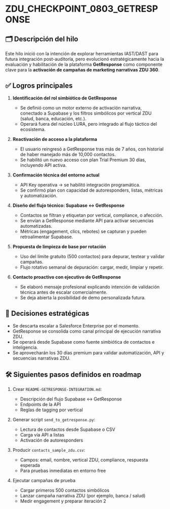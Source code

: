 # ZDU_CHECKPOINT_0803_GETRESPONSE

## 🗂️ Descripción del hilo
Este hilo inició con la intención de explorar herramientas IAST/DAST para futura integración post-auditoría, pero evolucionó estratégicamente hacia la evaluación y habilitación de la plataforma **GetResponse** como componente clave para la **activación de campañas de marketing narrativas ZDU 360**.

## ✅ Logros principales

1. **Identificación del rol simbiótico de GetResponse**  
   - Se definió como un motor externo de activación narrativa, conectado a Supabase y los filtros simbólicos por vertical ZDU (salud, banca, educación, etc.).
   - Operará fuera del núcleo LURA, pero integrado al flujo táctico del ecosistema.

2. **Reactivación de acceso a la plataforma**  
   - El usuario reingresó a GetResponse tras más de 7 años, con historial de haber manejado más de 10,000 contactos.
   - Se habilitó un nuevo acceso con plan Trial Premium 30 días, incluyendo API activa.

3. **Confirmación técnica del entorno actual**
   - API Key operativa → se habilitó integración programática.
   - Se confirmó plan con capacidad de autoresponders, listas, métricas y automatización.

4. **Diseño del flujo técnico: Supabase ↔ GetResponse**
   - Contactos se filtran y etiquetan por vertical, compliance, o afección.
   - Se envían a GetResponse mediante API para activar secuencias automatizadas.
   - Métricas (engagement, clics, rebotes) se capturan y pueden retroalimentar Supabase.

5. **Propuesta de limpieza de base por rotación**
   - Uso del límite gratuito (500 contactos) para depurar, testear y validar campañas.
   - Flujo rotativo semanal de depuración: cargar, medir, limpiar y repetir.

6. **Contacto proactivo con ejecutivo de GetResponse**
   - Se elaboró mensaje profesional explicando intención de validación técnica antes de escalar comercialmente.
   - Se deja abierta la posibilidad de demo personalizada futura.

## 🧠 Decisiones estratégicas

- Se descarta escalar a Salesforce Enterprise por el momento.
- GetResponse se consolida como canal principal de ejecución narrativa ZDU.
- Se operará desde Supabase como fuente simbiótica de contactos e inteligencia.
- Se aprovecharán los 30 días premium para validar automatización, API y secuencias narrativas ZDU.

## 🛠️ Siguientes pasos definidos en roadmap

1. Crear `README-GETRESPONSE-INTEGRATION.md`:
   - Descripción del flujo Supabase ↔ GetResponse
   - Endpoints de la API
   - Reglas de tagging por vertical

2. Generar script `send_to_getresponse.py`:
   - Lectura de contactos desde Supabase o CSV
   - Carga vía API a listas
   - Activación de autoresponders

3. Producir `contacts_sample_zdu.csv`:
   - Campos: email, nombre, vertical ZDU, compliance, respuesta esperada
   - Para pruebas inmediatas en entorno free

4. Ejecutar campañas de prueba
   - Cargar primeros 500 contactos simbólicos
   - Lanzar campaña narrativa ZDU (por ejemplo, banca / salud)
   - Medir engagement y preparar iteración 2
